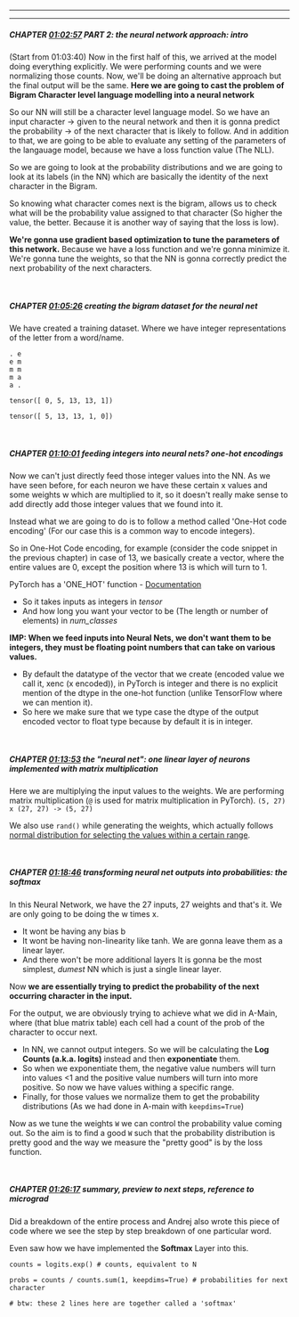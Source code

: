 
-------
-----------

##### **CHAPTER** [01:02:57](https://www.youtube.com/watch?v=PaCmpygFfXo&t=3777s) PART 2: the neural network approach: intro

(Start from 01:03:40)
Now in the first half of this, we arrived at the model doing everything explicitly. We were performing counts and we were normalizing those counts. 
Now, we'll be doing an alternative approach but the final output will be the same.
**Here we are going to cast the problem of Bigram Character level language modelling into a neural network**

So our NN will still be a character level language model.
So we have an input character -> given to the neural network and then it is gonna predict the probability -> of the next character that is likely to follow. 
And in addition to that, we are going to be able to evaluate any setting of the parameters of the langauage model, because we have a loss function value (The NLL).

So we are going to look at the probability distributions and we are going to look at its labels (in the NN) which are basically the identity of the next character in the Bigram. 

So knowing what character comes next is the bigram, allows us to check what will be the probability value assigned to that character (So higher the value, the better. Because it is another way of saying that the loss is low).

**We're gonna use gradient based optimization to tune the parameters of this network.**
Because we have a loss function and we're gonna minimize it. 
We're gonna tune the weights, so that the NN is gonna correctly predict the next probability of the next characters.

&nbsp;

##### **CHAPTER** [01:05:26](https://www.youtube.com/watch?v=PaCmpygFfXo&t=3926s) creating the bigram dataset for the neural net



We have created a training dataset. Where we have integer representations of the letter from a word/name.
```
. e 
e m 
m m 
m a 
a .

tensor([ 0, 5, 13, 13, 1])

tensor([ 5, 13, 13, 1, 0])
```

&nbsp;

##### **CHAPTER** [01:10:01](https://www.youtube.com/watch?v=PaCmpygFfXo&t=4201s) feeding integers into neural nets? one-hot encodings

Now we can't just directly feed those integer values into the NN. As we have seen before, for each neuron we have these certain x values and some weights w which are multiplied to it, so it doesn't really make sense to add directly add those integer values that we found into it.

Instead what we are going to do is to follow a method called 'One-Hot code encoding' (For our case this is a common way to encode integers).

So in One-Hot Code encoding, for example (consider the code snippet in the previous chapter) in case of 13, we basically create a vector, where the entire values are 0, except the position where 13 is which will turn to 1.

PyTorch has a 'ONE_HOT' function - [Documentation](https://pytorch.org/docs/stable/generated/torch.nn.functional.one_hot.html)
- So it takes inputs as integers in *tensor*
- And how long you want your vector to be (The length or number of elements) in *num_classes*

**IMP: When we feed inputs into Neural Nets, we don't want them to be integers, they must be floating point numbers that can take on various values.**
- By default the datatype of the vector that we create (encoded value we call it, xenc (x encoded)), in PyTorch is integer and there is no explicit mention of the dtype in the one-hot function (unlike TensorFlow where we can mention it).
- So here we make sure that we type case the dtype of the output encoded vector to float type because by default it is in integer.

&nbsp;

##### **CHAPTER** [01:13:53](https://www.youtube.com/watch?v=PaCmpygFfXo&t=4433s) the "neural net": one linear layer of neurons implemented with matrix multiplication

Here we are multiplying the input values to the weights. We are performing matrix multiplication (`@` is used for matrix multiplication in PyTorch).
`(5, 27) x (27, 27) -> (5, 27)`

We also use `rand()` while generating the weights, which actually follows [normal distribution for selecting the values within a certain range](https://www.scribbr.de/wp-content/uploads/2023/01/standard-normal-distribution-example.webp).

&nbsp;

##### **CHAPTER** [01:18:46](https://www.youtube.com/watch?v=PaCmpygFfXo&t=4726s) transforming neural net outputs into probabilities: the softmax

In this Neural Network, we have the 27 inputs, 27 weights and that's it. We are only going to be doing the w times x.
- It wont be having any bias b
- It wont be having non-linearity like tanh. We are gonna leave them as a linear layer.
- And there won't be more additional layers
It is gonna be the most simplest, *dumest* NN which is just a single linear layer.

Now **we are essentially trying to predict the probability of the next occurring character in the input.**

For the output, we are obviously trying to achieve what we did in A-Main, where (that blue matrix table) each cell had a count of the prob of the character to occur next.
- In NN, we cannot output integers. So we will be calculating the **Log Counts (a.k.a. logits)** instead and then **exponentiate** them.
- So when we exponentiate them, the negative value numbers will turn into values <1 and the positive value numbers will turn into more positive. So now we have values withing a specific range.
- Finally, for those values we normalize them to get the probability distributions (As we had done in A-main with `keepdims=True`)

Now as we tune the weights `W` we can control the probability value coming out. So the aim is to find a good `W` such that the probability distribution is pretty good and the way we measure the "pretty good" is by the loss function.

&nbsp;

##### **CHAPTER** [01:26:17](https://www.youtube.com/watch?v=PaCmpygFfXo&t=5177s) summary, preview to next steps, reference to micrograd

Did a breakdown of the entire process and Andrej also wrote this piece of code where we see the step by step breakdown of one particular word.

Even saw how we have implemented the **Softmax** Layer into this. 
```
counts = logits.exp() # counts, equivalent to N

probs = counts / counts.sum(1, keepdims=True) # probabilities for next character

# btw: these 2 lines here are together called a 'softmax'
```



